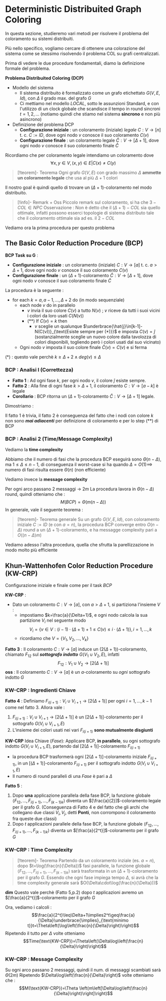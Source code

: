 # Deterministic Distribuited Graph Coloring

In questa sezione, studieremo vari metodi per risolvere il problema del coloramento su sistemi distribuiti.

Più nello specifico, vogliamo cercare di ottenere una colorazione del sistema come se stessimo risolvendo il problema COL su grafi centralizzati.

Prima di vedere le due procedure fondamentali, diamo la definizione formale del problema.

**Problema Distribuited Coloring (DCP)**
- Modello del sistema
	- Il sistema distribuito è formalizzato come un grafo etichettato $G(V,E,Id)$, con $\Delta$ il grado max. del grafo $G$
	- Ci mettiamo nel modello *LOCAL*, sotto le assunzioni Standard, e con l'utilizzo di un clock globale che scandisce il tempo in round sincroni $t=1,2,\dots$ (notiamo quindi che stiamo nel sistema **sincrono** e non più asincrono)
- Definizione del problema DCP
	- **Configurazione iniziale** : un coloramento (iniziale) *legale* $C:V\to[n]$ t. c. $C:=ID$, dove ogni nodo $v$ conosce il suo coloramento $C(v)$  
	- **Configurazione finale** : un coloramento legale $\hat{C}:V\to[\Delta+1]$, dove ogni nodo $v$ conosce il suo coloramento finale $\hat{C}$

Ricordiamo che per coloramento legale intendiamo un coloramento dove $$\forall x,y\in V,(x,y)\in E|C(x)\neq C(y)$$
>[!teorem]- Teorema
>Ogni grafo $G(V,E)$ con grado massimo $\Delta$ **ammette un coloramento legale** che usa al più $\Delta+1$ colori

Il nostro goal è quindi quello di trovare un $(\Delta+1)$-coloramento nel modo distribuito.

>[!info]- Remark + Oss
>Piccolo remark sul coloramento, si ha che $3-COL\in NPC$ 
>Osservazione : Non è detto che il $(\Delta+1)-COL$ sia quello ottimale, infatti possono esserci topologie di sistema distributo tale che il coloramento ottimale sia ad es. il $2-COL$

Vediamo ora la prima procedura per questo problema
## The Basic Color Reduction Procedure (BCP)

**BCP Task su G** : 
- **Configurazione iniziale** : un coloramento (iniziale) $C:V\to[a]$ t. c. $a\gt\Delta+1$, dove ogni nodo $v$ conosce il suo coloramento $C(v)$  
- **Configurazione finale** : un $(\Delta+1)$-coloramento $\hat{C}:V\to[\Delta+1]$, dove ogni nodo $v$ conosce il suo coloramento finale $\hat{C}$

La procedura è la seguente : 
- for each $k=a,a-1,\dots,\Delta+2$ do (in modo sequenziale)
	- each node $v$ do in parallelo
		- $v$ invia il suo colore $C(v)$ a tutto $N(v)$ ; $v$ riceve da tutti i suoi vicini i colori da loro usati $C(N(v))$
		- $(**)$ If $C(v)=k$ then
			- $v$ sceglie un qualunque $\underbrace{\hat{j}\in[k-1]-N(C(v))}_{\text{Esiste sempre per (*)}}$ e imposta $C(v)=\hat{j}$ (sostanzialmente sceglie un nuovo colore dalla tavolozza di colori disponibili, togliendo però i colori usati dal suo vicinato)
	- Ogni nodo $v$ imposta il suo colore finale $\hat{C}(v)=C(v)$ e si ferma

$(*)$ : questo vale perchè $k\geq\Delta+2\land deg(v)\leq\Delta$
### BCP : Analisi I (Correttezza)

- **Fatto 1** : Ad ogni fase $k$, per ogni nodo $v$, il colore $\hat{j}$ esiste sempre. 
- **Fatto 2** : Alla fine di ogni fase $k\gt\Delta+1$, il coloramento $C:V\to[a-k]$ è legale
- **Corollario** : BCP ritorna un $(\Delta+1)$-coloramento $\hat{C}:V\to[\Delta+1]$ legale.

Dimostriamo : 

Il fatto $1$ è trivia, il fatto $2$ è conseguenza del fatto che i nodi con colore $k$ non sono ***mai adiacenti*** per definizione di coloramento e per lo step $(**)$ di BCP

### BCP : Analisi 2 (Time/Message Complexity)

Vediamo la **time complexity**

Abbiamo che il numero di fasi che la procedura BCP eseguirà sono $\Theta(n-\Delta)$, ma $1\leq\Delta\leq n-1$, di conseguenza il worst-case si ha quando $\Delta=O(1)\implies$ numero di fasi risulta essere $\Theta(n)$ (non efficiente)

Vediamo invece la **message complexity**

Per ogni arco passano $2$ messaggi -> $2m$
La procedura lavora in $\Theta(n-\Delta)$ round, quindi otteniamo che : $$M(BCP)=\Theta(m(n-\Delta))$$
In generale, vale il seguente teorema : 

>[!teorem]- Teorema generale
>Su un grafo $G(V,E,Id)$, con coloramento iniziale $C:=ID$ (e con $a=n$), la procedura BCP converge entro $O(n-\Delta)$ round a un $(\Delta+1)$-coloramento, e ha messagge complexity pari a $O((n-\Delta)m)$ 

Vediamo adesso l'altra procedura, quella che sfrutta la parellizzazione in modo molto più efficiente
## Khun-Wattenhofen Color Reduction Procedure (KW-CRP)

Configurazione iniziale e finale come per il task $BCP$

**KW-CRP** : 
- Dato un coloramento $C:V\to[a]$, con $a\gt\Delta+1$, si partiziona l'insieme $V$ :
	- impostiamo $k=\frac{a}{\Delta+1}$, e ogni nodo calcola la sua partizione $V_i$ nel seguente modo $$V_{i}=\{v\in V:(i-1)\cdot(\Delta+1)+1\leq C(v)\leq i\cdot(\Delta+1)\},i=1,\dots,k$$
	- ricordiamo che $V=\{V_1,V_2,\dots,V_k\}$

**Fatto 3** : Il coloramento $C:V\to[a]$ induce un $(2(\Delta+1))$-coloramento, chiamato $F_{12}$ sul ***sottografo indotto*** $G(V_1\cup V_2,E)$, infatti $$F_{12}:V_1\cup V_2\to[2(\Delta+1)]$$
**oss** : Il coloramento $C:V\to[a]$ è un $a$-coloramento su *ogni* sottografo indotto $G$

### KW-CRP : Ingredienti Chiave

**Fatto 4** : Definiamo $F_{i(i+1)}:V_{i}\cup V_{i+1}\to[2(\Delta+1)]$ per ogni $i=1,\dots,k-1$ come nel fatto 3. Allora vale : 
1. $F_{i(i+1)}:V_{i}\cup V_{i+1}\to[2(\Delta+1)]$ è un $[2(\Delta+1)]$-coloramento per il sottografo $G(V_i\cup V_{i+1},E)$
2. L'insieme dei colori usati nei vari $F_{i(i+1)}$ **sono mutualmente disgiunti**

**KW-CRP** Idea Chiave (*Fase*): Applicare BCP, **in parallelo**, su ogni sottografo indotto $G(V_i\cup V_{i+1},E)$, partendo dal $[2(\Delta+1)]$-coloramento $F_{i(i+1)}$
- la procedura BCP trasformerà ogni $[2(\Delta+1)]$-coloramento iniziale $F_{i(i+1)}$, in un $[(\Delta+1)]$-coloramento $F_{i(i+1)}$ per il sottografo indotto $G(V_i\cup V_{i+1},E)$
- Il numero di round paralleli di una *Fase* è pari a $\Delta$

**Fatto 5** : 
1. Dopo **una** applicazione parallela della fase BCP, la funzione globale $\langle F_{12},\dots,F_{i(i+1)},\dots,F_{(k-1)k}\rangle$ diventa un $[\frac{a}{2}]$-coloramento legale per il grafo $G$. (Conseguenza di Fatto 4 e del fatto che gli archi che collegano due classi $V_i,V_j$, detti **Ponti**, non corrompono il coloramento fra queste due classi)
2. Dopo $t$ applicazioni parallele della fase BCP, la funzione globale $\langle F_{12},\dots,F_{i(i+1)},\dots,F_{(k-1)k}\rangle$ diventa un $[\frac{a}{2^t}]$-coloramento per il grafo $G$

### KW-CRP : Time Complexity

>[!teorem]- Teorema
>Partendo da un coloramento inziale (es. $a=n$), dopo $t=\log(\frac{n}{\Delta})$ fasi parallele, la funzione globale $\langle F_{12},\dots,F_{i(i+1)},\dots,F_{(k-1)k}\rangle$ sarà trasformata in un $(\Delta+1)$-coloramento per il grafo $G$.
>Essendo che ogni fase impiega tempo $\Delta$, si avrà che la time complexity generale sarà $O(\Delta\cdot\log(\frac{n}{\Delta}))$

**dim** 
Questo vale perchè (Fatto 5,p.2) dopo $t$ applicazioni avremo un $[\frac{a}{2^t}]$-coloramento per il grafo $G$

Ora, vediamo i calcoli : $$\frac{a}{2^t}\leq\Delta+1\implies2^t\geq\frac{a}{\Delta}\underbrace{\implies}_{\text{minimo t}}t=\Theta\left(\log\left(\frac{n}{\Delta}\right)\right)$$
Ripetendo il tutto per $\Delta$ volte otteniamo $$Time(\text{KW-CRP})=\Theta\left(\Delta\log\left(\frac{n}{\Delta}\right)\right)$$
### KW-CRP : Message Complexity

Su ogni arco passano $2$ messaggi, quindi il num. di messaggi scambiati sarà $\Theta(2m)$
Ripetendo $\Delta\log\left(\frac{n}{\Delta}\right)$ volte otteniamo che : 
$$M(\text{KW-CRP})=\Theta \left(m\left[\Delta\log\left(\frac{n}{\Delta}\right)\right]\right)$$

